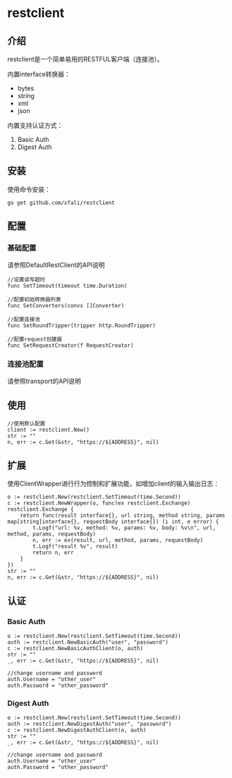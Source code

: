 # restclient

## 介绍 

  restclient是一个简单易用的RESTFUL客户端（连接池）。
  
  内置interface转换器：
  - bytes
  - string
  - xml
  - json
  
  内置支持认证方式：
  1. Basic Auth
  2. Digest Auth
  
## 安装

使用命令安装：

```
go get github.com/xfali/restclient
```

## 配置

### 基础配置

请参照DefaultRestClient的API说明
```cassandraql
//设置读写超时
func SetTimeout(timeout time.Duration)
```
```cassandraql
//配置初始转换器列表
func SetConverters(convs []Converter)
```
```cassandraql
//配置连接池
func SetRoundTripper(tripper http.RoundTripper)
```
```cassandraql
//配置request创建器
func SetRequestCreator(f RequestCreator)
```
### 连接池配置

请参照transport的API说明

## 使用

```cassandraql
//使用默认配置
client := restclient.New()
str := ""
n, err := c.Get(&str, "https://${ADDRESS}", nil)
```

## 扩展

使用ClientWrapper进行行为控制和扩展功能，如增加client的输入输出日志：
```cassandraql
o := restclient.New(restclient.SetTimeout(time.Second))
c := restclient.NewWrapper(o, func(ex restclient.Exchange) restclient.Exchange {
    return func(result interface{}, url string, method string, params map[string]interface{}, requestBody interface{}) (i int, e error) {
        t.Logf("url: %v, method: %v, params: %v, body: %v\n", url, method, params, requestBody)
        n, err := ex(result, url, method, params, requestBody)
        t.Logf("result %v", result)
        return n, err
    }
})
str := ""
n, err := c.Get(&str, "https://${ADDRESS}", nil)
```

## 认证

### Basic Auth

```cassandraql
o := restclient.New(restclient.SetTimeout(time.Second))
auth := restclient.NewBasicAuth("user", "password")
c := restclient.NewBasicAuthClient(o, auth)
str := ""
_, err := c.Get(&str, "https://${ADDRESS}", nil)

//change username and password
auth.Username = "other_user"
auth.Password = "other_password"
```

### Digest Auth

```cassandraql
o := restclient.New(restclient.SetTimeout(time.Second))
auth := restclient.NewDigestAuth("user", "password")
c := restclient.NewDigestAuthClient(o, auth)
str := ""
_, err := c.Get(&str, "https://${ADDRESS}", nil)

//change username and password
auth.Username = "other_user"
auth.Password = "other_password"
```

